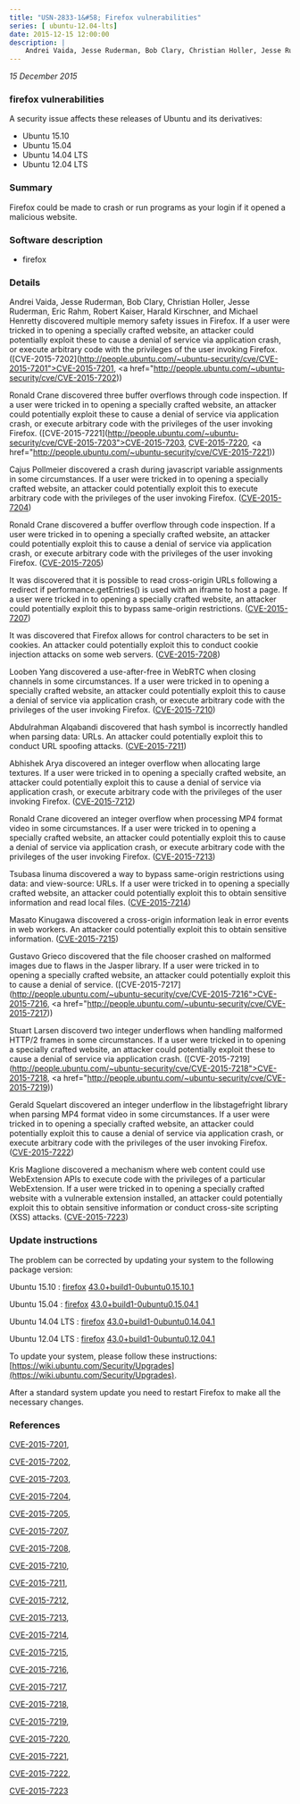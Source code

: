 ```yaml
---
title: "USN-2833-1&#58; Firefox vulnerabilities"
series: [ ubuntu-12.04-lts]
date: 2015-12-15 12:00:00
description: |
    Andrei Vaida, Jesse Ruderman, Bob Clary, Christian Holler, Jesse Ruderman, Eric Rahm, Robert Kaiser, Harald Kirschner, and Michael Henretty discovered multiple memory safety issues in Firefox. If a user were tricked in to opening a specially crafted website, an attacker could potentially exploit these to cause a denial of service via application crash, or execute arbitrary code with the privileges of the user invoking Firefox. ([CVE-2015-7202](http://people.ubuntu.com/~ubuntu-security/cve/CVE-2015-7201">CVE-2015-7201</a>, <a href="http://people.ubuntu.com/~ubuntu-security/cve/CVE-2015-7202))
--- 
```

 
 

*15 December 2015*

### firefox vulnerabilities

A security issue affects these releases of Ubuntu and its derivatives:

* Ubuntu 15.10
* Ubuntu 15.04
* Ubuntu 14.04 LTS
* Ubuntu 12.04 LTS

### Summary

Firefox could be made to crash or run programs as your login if it opened a malicious website.

### Software description

* firefox 

### Details

Andrei Vaida, Jesse Ruderman, Bob Clary, Christian Holler, Jesse Ruderman, Eric Rahm, Robert Kaiser, Harald Kirschner, and Michael Henretty discovered multiple memory safety issues in Firefox. If a user were tricked in to opening a specially crafted website, an attacker could potentially exploit these to cause a denial of service via application crash, or execute arbitrary code with the privileges of the user invoking Firefox. ([CVE-2015-7202](http://people.ubuntu.com/~ubuntu-security/cve/CVE-2015-7201">CVE-2015-7201</a>, <a href="http://people.ubuntu.com/~ubuntu-security/cve/CVE-2015-7202))

Ronald Crane discovered three buffer overflows through code inspection. If a user were tricked in to opening a specially crafted website, an attacker could potentially exploit these to cause a denial of service via application crash, or execute arbitrary code with the privileges of the user invoking Firefox. ([CVE-2015-7221](http://people.ubuntu.com/~ubuntu-security/cve/CVE-2015-7203">CVE-2015-7203</a>, <a href="http://people.ubuntu.com/~ubuntu-security/cve/CVE-2015-7220">CVE-2015-7220</a>, <a href="http://people.ubuntu.com/~ubuntu-security/cve/CVE-2015-7221))

Cajus Pollmeier discovered a crash during javascript variable assignments in some circumstances. If a user were tricked in to opening a specially crafted website, an attacker could potentially exploit this to execute arbitrary code with the privileges of the user invoking Firefox. ([CVE-2015-7204](http://people.ubuntu.com/~ubuntu-security/cve/CVE-2015-7204))

Ronald Crane discovered a buffer overflow through code inspection. If a user were tricked in to opening a specially crafted website, an attacker could potentially exploit this to cause a denial of service via application crash, or execute arbitrary code with the privileges of the user invoking Firefox. ([CVE-2015-7205](http://people.ubuntu.com/~ubuntu-security/cve/CVE-2015-7205))

It was discovered that it is possible to read cross-origin URLs following a redirect if performance.getEntries() is used with an iframe to host a page. If a user were tricked in to opening a specially crafted website, an attacker could potentially exploit this to bypass same-origin restrictions. ([CVE-2015-7207](http://people.ubuntu.com/~ubuntu-security/cve/CVE-2015-7207))

It was discovered that Firefox allows for control characters to be set in cookies. An attacker could potentially exploit this to conduct cookie injection attacks on some web servers. ([CVE-2015-7208](http://people.ubuntu.com/~ubuntu-security/cve/CVE-2015-7208))

Looben Yang discovered a use-after-free in WebRTC when closing channels in some circumstances. If a user were tricked in to opening a specially crafted website, an attacker could potentially exploit this to cause a denial of service via application crash, or execute arbitrary code with the privileges of the user invoking Firefox. ([CVE-2015-7210](http://people.ubuntu.com/~ubuntu-security/cve/CVE-2015-7210))

Abdulrahman Alqabandi discovered that hash symbol is incorrectly handled when parsing data: URLs. An attacker could potentially exploit this to conduct URL spoofing attacks. ([CVE-2015-7211](http://people.ubuntu.com/~ubuntu-security/cve/CVE-2015-7211))

Abhishek Arya discovered an integer overflow when allocating large textures. If a user were tricked in to opening a specially crafted website, an attacker could potentially exploit this to cause a denial of service via application crash, or execute arbitrary code with the privileges of the user invoking Firefox. ([CVE-2015-7212](http://people.ubuntu.com/~ubuntu-security/cve/CVE-2015-7212))

Ronald Crane dicovered an integer overflow when processing MP4 format video in some circumstances. If a user were tricked in to opening a specially crafted website, an attacker could potentially exploit this to cause a denial of service via application crash, or execute arbitrary code with the privileges of the user invoking Firefox. ([CVE-2015-7213](http://people.ubuntu.com/~ubuntu-security/cve/CVE-2015-7213))

Tsubasa Iinuma discovered a way to bypass same-origin restrictions using data: and view-source: URLs. If a user were tricked in to opening a specially crafted website, an attacker could potentially exploit this to obtain sensitive information and read local files. ([CVE-2015-7214](http://people.ubuntu.com/~ubuntu-security/cve/CVE-2015-7214))

Masato Kinugawa discovered a cross-origin information leak in error events in web workers. An attacker could potentially exploit this to obtain sensitive information. ([CVE-2015-7215](http://people.ubuntu.com/~ubuntu-security/cve/CVE-2015-7215))

Gustavo Grieco discovered that the file chooser crashed on malformed images due to flaws in the Jasper library. If a user were tricked in to opening a specially crafted website, an attacker could potentially exploit this to cause a denial of service. ([CVE-2015-7217](http://people.ubuntu.com/~ubuntu-security/cve/CVE-2015-7216">CVE-2015-7216</a>, <a href="http://people.ubuntu.com/~ubuntu-security/cve/CVE-2015-7217))

Stuart Larsen discoverd two integer underflows when handling malformed HTTP/2 frames in some circumstances. If a user were tricked in to opening a specially crafted website, an attacker could potentially exploit these to cause a denial of service via application crash. ([CVE-2015-7219](http://people.ubuntu.com/~ubuntu-security/cve/CVE-2015-7218">CVE-2015-7218</a>, <a href="http://people.ubuntu.com/~ubuntu-security/cve/CVE-2015-7219))

Gerald Squelart discovered an integer underflow in the libstagefright library when parsing MP4 format video in some circumstances. If a user were tricked in to opening a specially crafted website, an attacker could potentially exploit this to cause a denial of service via application crash, or execute arbitrary code with the privileges of the user invoking Firefox. ([CVE-2015-7222](http://people.ubuntu.com/~ubuntu-security/cve/CVE-2015-7222))

Kris Maglione discovered a mechanism where web content could use WebExtension APIs to execute code with the privileges of a particular WebExtension. If a user were tricked in to opening a specially crafted website with a vulnerable extension installed, an attacker could potentially exploit this to obtain sensitive information or conduct cross-site scripting (XSS) attacks. ([CVE-2015-7223](http://people.ubuntu.com/~ubuntu-security/cve/CVE-2015-7223)) 

### Update instructions

The problem can be corrected by updating your system to the following package version:

Ubuntu 15.10
 : [firefox](https://launchpad.net/ubuntu/+source/firefox) <span> [43.0+build1-0ubuntu0.15.10.1](https://launchpad.net/ubuntu/+source/firefox/43.0+build1-0ubuntu0.15.10.1) </span> 

Ubuntu 15.04
 : [firefox](https://launchpad.net/ubuntu/+source/firefox) <span> [43.0+build1-0ubuntu0.15.04.1](https://launchpad.net/ubuntu/+source/firefox/43.0+build1-0ubuntu0.15.04.1) </span> 

Ubuntu 14.04 LTS
 : [firefox](https://launchpad.net/ubuntu/+source/firefox) <span> [43.0+build1-0ubuntu0.14.04.1](https://launchpad.net/ubuntu/+source/firefox/43.0+build1-0ubuntu0.14.04.1) </span> 

Ubuntu 12.04 LTS
 : [firefox](https://launchpad.net/ubuntu/+source/firefox) <span> [43.0+build1-0ubuntu0.12.04.1](https://launchpad.net/ubuntu/+source/firefox/43.0+build1-0ubuntu0.12.04.1) </span> 

To update your system, please follow these instructions: [https://wiki.ubuntu.com/Security/Upgrades](https://wiki.ubuntu.com/Security/Upgrades).

After a standard system update you need to restart Firefox to make all the necessary changes. 

### References

 
 [CVE-2015-7201](http://people.ubuntu.com/~ubuntu-security/cve/CVE-2015-7201), 

 [CVE-2015-7202](http://people.ubuntu.com/~ubuntu-security/cve/CVE-2015-7202), 

 [CVE-2015-7203](http://people.ubuntu.com/~ubuntu-security/cve/CVE-2015-7203), 

 [CVE-2015-7204](http://people.ubuntu.com/~ubuntu-security/cve/CVE-2015-7204), 

 [CVE-2015-7205](http://people.ubuntu.com/~ubuntu-security/cve/CVE-2015-7205), 

 [CVE-2015-7207](http://people.ubuntu.com/~ubuntu-security/cve/CVE-2015-7207), 

 [CVE-2015-7208](http://people.ubuntu.com/~ubuntu-security/cve/CVE-2015-7208), 

 [CVE-2015-7210](http://people.ubuntu.com/~ubuntu-security/cve/CVE-2015-7210), 

 [CVE-2015-7211](http://people.ubuntu.com/~ubuntu-security/cve/CVE-2015-7211), 

 [CVE-2015-7212](http://people.ubuntu.com/~ubuntu-security/cve/CVE-2015-7212), 

 [CVE-2015-7213](http://people.ubuntu.com/~ubuntu-security/cve/CVE-2015-7213), 

 [CVE-2015-7214](http://people.ubuntu.com/~ubuntu-security/cve/CVE-2015-7214), 

 [CVE-2015-7215](http://people.ubuntu.com/~ubuntu-security/cve/CVE-2015-7215), 

 [CVE-2015-7216](http://people.ubuntu.com/~ubuntu-security/cve/CVE-2015-7216), 

 [CVE-2015-7217](http://people.ubuntu.com/~ubuntu-security/cve/CVE-2015-7217), 

 [CVE-2015-7218](http://people.ubuntu.com/~ubuntu-security/cve/CVE-2015-7218), 

 [CVE-2015-7219](http://people.ubuntu.com/~ubuntu-security/cve/CVE-2015-7219), 

 [CVE-2015-7220](http://people.ubuntu.com/~ubuntu-security/cve/CVE-2015-7220), 

 [CVE-2015-7221](http://people.ubuntu.com/~ubuntu-security/cve/CVE-2015-7221), 

 [CVE-2015-7222](http://people.ubuntu.com/~ubuntu-security/cve/CVE-2015-7222), 

 [CVE-2015-7223](http://people.ubuntu.com/~ubuntu-security/cve/CVE-2015-7223)
 

